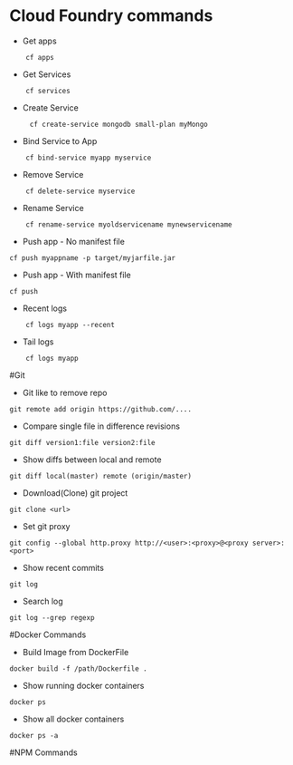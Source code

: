 # Cloud Foundry commands 
- Get apps
```
    cf apps
```

- Get Services
```
    cf services
```

- Create Service
```
     cf create-service mongodb small-plan myMongo
```

- Bind Service to App
```
    cf bind-service myapp myservice
```

- Remove Service
```
    cf delete-service myservice
```	
	
- Rename Service
```
    cf rename-service myoldservicename mynewservicename
```

- Push app - No manifest file
```
cf push myappname -p target/myjarfile.jar
```
- Push app - With manifest file
```
cf push
```
	
- Recent logs
```
    cf logs myapp --recent
```

- Tail logs
```
    cf logs myapp
```
	
	
	
#Git
- Git like to remove repo
```
git remote add origin https://github.com/....
```

- Compare single file in difference revisions
```
git diff version1:file version2:file
```

- Show diffs between local and remote
```
git diff local(master) remote (origin/master)
```

- Download(Clone) git project
```
git clone <url>
```

- Set git proxy
```
git config --global http.proxy http://<user>:<proxy>@<proxy server>:<port>
```
- Show recent commits
```
git log
```
- Search log
```
git log --grep regexp
```

#Docker Commands
- Build Image from DockerFile
```
docker build -f /path/Dockerfile .
```

- Show running docker containers
```
docker ps
```

- Show all docker containers
```
docker ps -a
```

#NPM Commands
